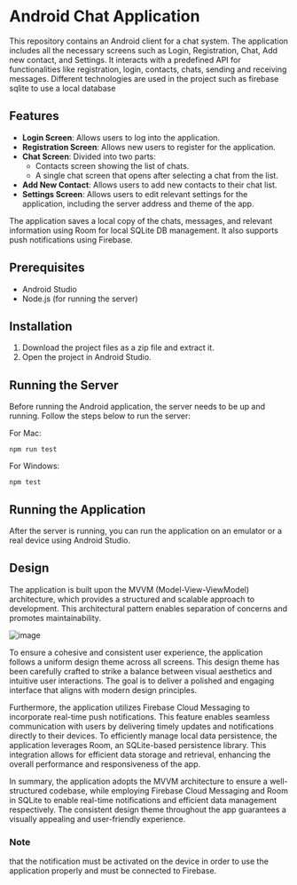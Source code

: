 # Android Chat Application

This repository contains an Android client for a chat system. The application includes all the necessary screens such as Login, Registration, Chat, Add new contact, and Settings. It interacts with a predefined API for functionalities like registration, login, contacts, chats, sending and receiving messages. Different technologies are used in the project such as firebase sqlite to use a local database

## Features

- **Login Screen**: Allows users to log into the application.
- **Registration Screen**: Allows new users to register for the application.
- **Chat Screen**: Divided into two parts:
  - Contacts screen showing the list of chats.
  - A single chat screen that opens after selecting a chat from the list.
- **Add New Contact**: Allows users to add new contacts to their chat list.
- **Settings Screen**: Allows users to edit relevant settings for the application, including the server address and theme of the app.

The application saves a local copy of the chats, messages, and relevant information using Room for local SQLite DB management. It also supports push notifications using Firebase.

## Prerequisites

- Android Studio
- Node.js (for running the server)

## Installation

1. Download the project files as a zip file and extract it.
2. Open the project in Android Studio.

## Running the Server

Before running the Android application, the server needs to be up and running. Follow the steps below to run the server:

For Mac:

```
npm run test
```

For Windows:

```
npm test
```

## Running the Application
After the server is running, you can run the application on an emulator or a real device using Android Studio.

## Design
The application is built upon the MVVM (Model-View-ViewModel) architecture, which provides a structured and scalable approach to development. This architectural pattern enables separation of concerns and promotes maintainability.

![image](https://github.com/RotemZilberman/ass3-programming/assets/112009232/bf33c439-e1dd-458f-8e99-6de7e652edeb)

To ensure a cohesive and consistent user experience, the application follows a uniform design theme across all screens. This design theme has been carefully crafted to strike a balance between visual aesthetics and intuitive user interactions. The goal is to deliver a polished and engaging interface that aligns with modern design principles.

Furthermore, the application utilizes Firebase Cloud Messaging to incorporate real-time push notifications. This feature enables seamless communication with users by delivering timely updates and notifications directly to their devices. To efficiently manage local data persistence, the application leverages Room, an SQLite-based persistence library. This integration allows for efficient data storage and retrieval, enhancing the overall performance and responsiveness of the app.

In summary, the application adopts the MVVM architecture to ensure a well-structured codebase, while employing Firebase Cloud Messaging and Room in SQLite to enable real-time notifications and efficient data management respectively. The consistent design theme throughout the app guarantees a visually appealing and user-friendly experience.
### Note
that the notification must be activated on the device in order to use the application properly and must be connected to Firebase.


